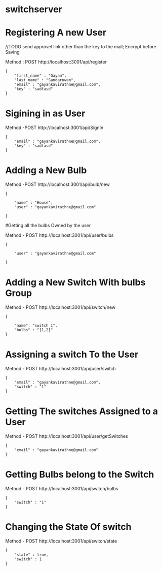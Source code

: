 # switchserver

# Registering A new User
//TODO send approvel link other than the key to the mail; Encrypt before Saving 

Method :  POST
http://localhost:3001/api/register

	{
		"first_name" : "Gayan",
		"last_name" : "Sandaruwan",
		"email" : "gayankavirathne@gmail.com",
		"key" : "sadfasd"
	}

# Sigining in as User

Method -POST
http://localhost:3001/api/SignIn

	{
		"email" : "gayankavirathne@gmail.com",
		"key" : "sadfasd"
	}

# Adding a New Bulb 

Method -POST
http://localhost:3001/api/bulb/new

	{
	    
		"name" : "House",
		"user" : "gayankavirathne@gmail.com"

	}

#Getting all the bulbs Owned by the user

Method - POST
http://localhost:3001/api/user/bulbs

	{
		
		"user" : "gayankavirathne@gmail.com"
	
	}


# Adding a New Switch With bulbs Group

Method - POST
http://localhost:3001/api/switch/new

	{
	
		"name": "switch 1",
		"bulbs" : "[1,2]"
	}


# Assigning a switch To the User

Method - POST
http://localhost:3001/api/user/switch

	{
		"email" : "gayankavirathne@gmail.com",
		"switch" : "1"
	}


# Getting The switches Assigned to a User


Method - POST
http://localhost:3001/api/user/getSwitches

	{
		"email" : "gayankavirathne@gmail.com"
	}


# Getting Bulbs belong to the Switch

Method - POST
http://localhost:3001/api/switch/bulbs

	{
		"switch" : "1"
	}



# Changing the State Of switch

Method - POST
http://localhost:3001/api/switch/state

	{
		"state" : true,
		"switch" : 1
	}
